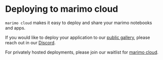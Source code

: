 # Deploying to marimo cloud

`marimo cloud` makes it easy to deploy and share your marimo notebooks and apps.

If you would like to deploy your application to our [public gallery](https://marimo.io/@public), please reach out in our [Discord](https://discord.gg/JE7nhX6mD8).

For privately hosted deployments, please join our waitlist for [marimo cloud](https://marimo.io/cloud).
